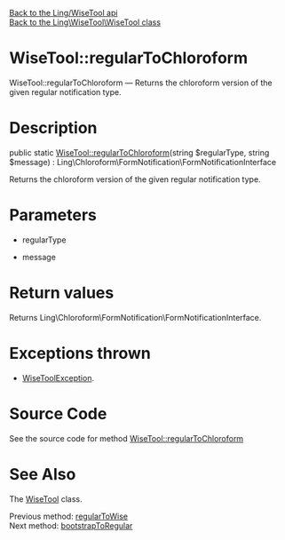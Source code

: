 [Back to the Ling/WiseTool api](https://github.com/lingtalfi/WiseTool/blob/master/doc/api/Ling/WiseTool.md)<br>
[Back to the Ling\WiseTool\WiseTool class](https://github.com/lingtalfi/WiseTool/blob/master/doc/api/Ling/WiseTool/WiseTool.md)


WiseTool::regularToChloroform
================



WiseTool::regularToChloroform — Returns the chloroform version of the given regular notification type.




Description
================


public static [WiseTool::regularToChloroform](https://github.com/lingtalfi/WiseTool/blob/master/doc/api/Ling/WiseTool/WiseTool/regularToChloroform.md)(string $regularType, string $message) : Ling\Chloroform\FormNotification\FormNotificationInterface




Returns the chloroform version of the given regular notification type.




Parameters
================


- regularType

    

- message

    


Return values
================

Returns Ling\Chloroform\FormNotification\FormNotificationInterface.


Exceptions thrown
================

- [WiseToolException](https://github.com/lingtalfi/WiseTool/blob/master/doc/api/Ling/WiseTool/Exception/WiseToolException.md).&nbsp;







Source Code
===========
See the source code for method [WiseTool::regularToChloroform](https://github.com/lingtalfi/WiseTool/blob/master/WiseTool.php#L210-L225)


See Also
================

The [WiseTool](https://github.com/lingtalfi/WiseTool/blob/master/doc/api/Ling/WiseTool/WiseTool.md) class.

Previous method: [regularToWise](https://github.com/lingtalfi/WiseTool/blob/master/doc/api/Ling/WiseTool/WiseTool/regularToWise.md)<br>Next method: [bootstrapToRegular](https://github.com/lingtalfi/WiseTool/blob/master/doc/api/Ling/WiseTool/WiseTool/bootstrapToRegular.md)<br>

